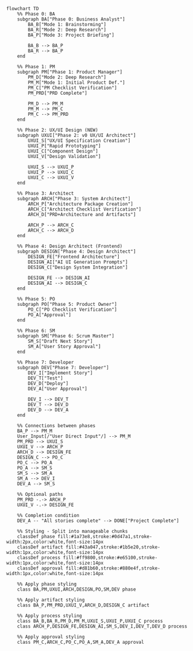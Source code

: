 ﻿```mermaid
flowchart TD
    %% Phase 0: BA
    subgraph BA["Phase 0: Business Analyst"]
        BA_B["Mode 1: Brainstorming"]
        BA_R["Mode 2: Deep Research"]
        BA_P["Mode 3: Project Briefing"]

        BA_B --> BA_P
        BA_R --> BA_P
    end

    %% Phase 1: PM
    subgraph PM["Phase 1: Product Manager"]
        PM_D["Mode 2: Deep Research"]
        PM_M["Mode 1: Initial Product Def."]
        PM_C["PM Checklist Verification"]
        PM_PRD["PRD Complete"]

        PM_D --> PM_M
        PM_M --> PM_C
        PM_C --> PM_PRD
    end

    %% Phase 2: UX/UI Design (NEW)
    subgraph UXUI["Phase 2: v0 UX/UI Architect"]
        UXUI_S["UX/UI Specification Creation"]
        UXUI_P["Rapid Prototyping"]
        UXUI_C["Component Design"]
        UXUI_V["Design Validation"]

        UXUI_S --> UXUI_P
        UXUI_P --> UXUI_C
        UXUI_C --> UXUI_V
    end

    %% Phase 3: Architect
    subgraph ARCH["Phase 3: System Architect"]
        ARCH_P["Architecture Package Creation"]
        ARCH_C["Architect Checklist Verification"]
        ARCH_D["PRD+Architecture and Artifacts"]

        ARCH_P --> ARCH_C
        ARCH_C --> ARCH_D
    end

    %% Phase 4: Design Architect (Frontend)
    subgraph DESIGN["Phase 4: Design Architect"]
        DESIGN_FE["Frontend Architecture"]
        DESIGN_AI["AI UI Generation Prompts"]
        DESIGN_C["Design System Integration"]

        DESIGN_FE --> DESIGN_AI
        DESIGN_AI --> DESIGN_C
    end

    %% Phase 5: PO
    subgraph PO["Phase 5: Product Owner"]
        PO_C["PO Checklist Verification"]
        PO_A["Approval"]
    end

    %% Phase 6: SM
    subgraph SM["Phase 6: Scrum Master"]
        SM_S["Draft Next Story"]
        SM_A["User Story Approval"]
    end

    %% Phase 7: Developer
    subgraph DEV["Phase 7: Developer"]
        DEV_I["Implement Story"]
        DEV_T["Test"]
        DEV_D["Deploy"]
        DEV_A["User Approval"]

        DEV_I --> DEV_T
        DEV_T --> DEV_D
        DEV_D --> DEV_A
    end

    %% Connections between phases
    BA_P --> PM_M
    User_Input[/"User Direct Input"/] --> PM_M
    PM_PRD --> UXUI_S
    UXUI_V --> ARCH_P
    ARCH_D --> DESIGN_FE
    DESIGN_C --> PO_C
    PO_C --> PO_A
    PO_A --> SM_S
    SM_S --> SM_A
    SM_A --> DEV_I
    DEV_A --> SM_S

    %% Optional paths
    PM_PRD -.-> ARCH_P
    UXUI_V -.-> DESIGN_FE

    %% Completion condition
    DEV_A -- "All stories complete" --> DONE["Project Complete"]

    %% Styling - Split into manageable chunks
    classDef phase fill:#1a73e8,stroke:#0d47a1,stroke-width:2px,color:white,font-size:14px
    classDef artifact fill:#43a047,stroke:#1b5e20,stroke-width:1px,color:white,font-size:14px
    classDef process fill:#ff9800,stroke:#e65100,stroke-width:1px,color:white,font-size:14px
    classDef approval fill:#d81b60,stroke:#880e4f,stroke-width:1px,color:white,font-size:14px

    %% Apply phase styling
    class BA,PM,UXUI,ARCH,DESIGN,PO,SM,DEV phase
    
    %% Apply artifact styling
    class BA_P,PM_PRD,UXUI_V,ARCH_D,DESIGN_C artifact
    
    %% Apply process styling
    class BA_B,BA_R,PM_D,PM_M,UXUI_S,UXUI_P,UXUI_C process
    class ARCH_P,DESIGN_FE,DESIGN_AI,SM_S,DEV_I,DEV_T,DEV_D process
    
    %% Apply approval styling
    class PM_C,ARCH_C,PO_C,PO_A,SM_A,DEV_A approval

